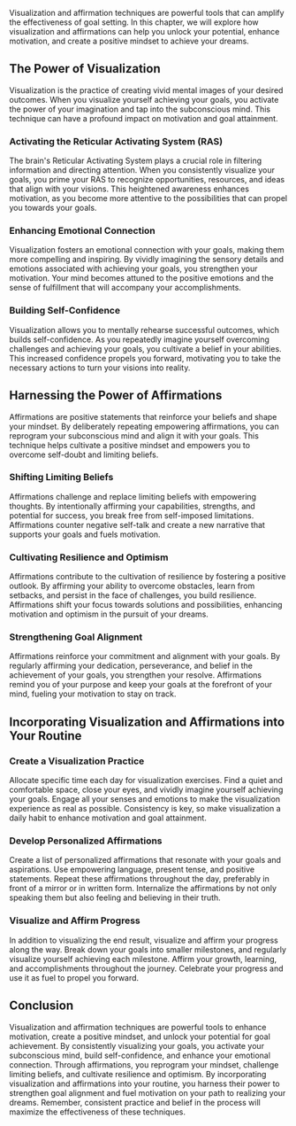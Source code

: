 
Visualization and affirmation techniques are powerful tools that can amplify the effectiveness of goal setting. In this chapter, we will explore how visualization and affirmations can help you unlock your potential, enhance motivation, and create a positive mindset to achieve your dreams.

## The Power of Visualization

Visualization is the practice of creating vivid mental images of your desired outcomes. When you visualize yourself achieving your goals, you activate the power of your imagination and tap into the subconscious mind. This technique can have a profound impact on motivation and goal attainment.

### Activating the Reticular Activating System (RAS)

The brain's Reticular Activating System plays a crucial role in filtering information and directing attention. When you consistently visualize your goals, you prime your RAS to recognize opportunities, resources, and ideas that align with your visions. This heightened awareness enhances motivation, as you become more attentive to the possibilities that can propel you towards your goals.

### Enhancing Emotional Connection

Visualization fosters an emotional connection with your goals, making them more compelling and inspiring. By vividly imagining the sensory details and emotions associated with achieving your goals, you strengthen your motivation. Your mind becomes attuned to the positive emotions and the sense of fulfillment that will accompany your accomplishments.

### Building Self-Confidence

Visualization allows you to mentally rehearse successful outcomes, which builds self-confidence. As you repeatedly imagine yourself overcoming challenges and achieving your goals, you cultivate a belief in your abilities. This increased confidence propels you forward, motivating you to take the necessary actions to turn your visions into reality.

## Harnessing the Power of Affirmations

Affirmations are positive statements that reinforce your beliefs and shape your mindset. By deliberately repeating empowering affirmations, you can reprogram your subconscious mind and align it with your goals. This technique helps cultivate a positive mindset and empowers you to overcome self-doubt and limiting beliefs.

### Shifting Limiting Beliefs

Affirmations challenge and replace limiting beliefs with empowering thoughts. By intentionally affirming your capabilities, strengths, and potential for success, you break free from self-imposed limitations. Affirmations counter negative self-talk and create a new narrative that supports your goals and fuels motivation.

### Cultivating Resilience and Optimism

Affirmations contribute to the cultivation of resilience by fostering a positive outlook. By affirming your ability to overcome obstacles, learn from setbacks, and persist in the face of challenges, you build resilience. Affirmations shift your focus towards solutions and possibilities, enhancing motivation and optimism in the pursuit of your dreams.

### Strengthening Goal Alignment

Affirmations reinforce your commitment and alignment with your goals. By regularly affirming your dedication, perseverance, and belief in the achievement of your goals, you strengthen your resolve. Affirmations remind you of your purpose and keep your goals at the forefront of your mind, fueling your motivation to stay on track.

## Incorporating Visualization and Affirmations into Your Routine

### Create a Visualization Practice

Allocate specific time each day for visualization exercises. Find a quiet and comfortable space, close your eyes, and vividly imagine yourself achieving your goals. Engage all your senses and emotions to make the visualization experience as real as possible. Consistency is key, so make visualization a daily habit to enhance motivation and goal attainment.

### Develop Personalized Affirmations

Create a list of personalized affirmations that resonate with your goals and aspirations. Use empowering language, present tense, and positive statements. Repeat these affirmations throughout the day, preferably in front of a mirror or in written form. Internalize the affirmations by not only speaking them but also feeling and believing in their truth.

### Visualize and Affirm Progress

In addition to visualizing the end result, visualize and affirm your progress along the way. Break down your goals into smaller milestones, and regularly visualize yourself achieving each milestone. Affirm your growth, learning, and accomplishments throughout the journey. Celebrate your progress and use it as fuel to propel you forward.

## Conclusion

Visualization and affirmation techniques are powerful tools to enhance motivation, create a positive mindset, and unlock your potential for goal achievement. By consistently visualizing your goals, you activate your subconscious mind, build self-confidence, and enhance your emotional connection. Through affirmations, you reprogram your mindset, challenge limiting beliefs, and cultivate resilience and optimism. By incorporating visualization and affirmations into your routine, you harness their power to strengthen goal alignment and fuel motivation on your path to realizing your dreams. Remember, consistent practice and belief in the process will maximize the effectiveness of these techniques.

